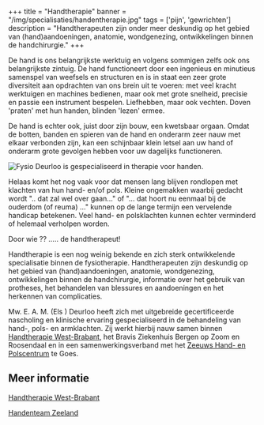 +++
title = "Handtherapie"
banner = "/img/specialisaties/handentherapie.jpg"
tags = ['pijn', 'gewrichten']
description = "Handtherapeuten zijn onder meer deskundig op het gebied van (hand)aandoeningen, anatomie, wondgenezing, ontwikkelingen binnen de handchirurgie."
+++

De hand is ons belangrijkste werktuig en volgens sommigen zelfs ook ons belangrijkste zintuig. De hand functioneert door een ingenieus en minutieus samenspel van weefsels en structuren en is in staat een zeer grote diversiteit aan opdrachten van ons brein uit te voeren: met veel kracht werktuigen en machines bedienen, maar ook met grote snelheid, precisie en passie een instrument bespelen. Liefhebben, maar ook vechten. Doven 'praten' met hun handen, blinden 'lezen' ermee.

<!--more-->

De hand is echter ook, juist door zijn bouw, een kwetsbaar orgaan. Omdat de botten, banden en spieren van de hand en onderarm zeer nauw met elkaar verbonden zijn, kan een schijnbaar klein letsel aan uw hand of onderarm grote gevolgen hebben voor uw dagelijks functioneren.

<img alt="Fysio Deurloo is gespecialiseerd in therapie voor handen." src="/img/specialisaties/handentherapie.jpg" class="img-responsive">

Helaas komt het nog vaak voor dat mensen lang blijven rondlopen met klachten van hun hand- en/of pols. Kleine ongemakken waarbij gedacht wordt ".. dat zal wel over gaan..." of "... dat hoort nu eenmaal bij de ouderdom (of reuma) ..." kunnen op de lange termijn een vervelende handicap betekenen. Veel hand- en polsklachten kunnen echter verminderd of helemaal verholpen worden.

Door wie ?? ..... de handtherapeut!

Handtherapie is een nog weinig bekende en zich sterk ontwikkelende specialisatie binnen de fysiotherapie. Handtherapeuten zijn deskundig op het gebied van (hand)aandoeningen, anatomie, wondgenezing, ontwikkelingen binnen de handchirurgie, informatie over het gebruik van protheses, het behandelen van blessures en aandoeningen en het herkennen van complicaties.

Mw. E. A. M.  (Els ) Deurloo heeft zich met uitgebreide gecertificeerde nascholing en klinische ervaring gespecialiseerd in de behandeling van hand-, pols- en armklachten. Zij werkt hierbij nauw samen binnen [Handtherapie West-Brabant](http://www.handtherapiewestbrabant.nl/), het Bravis Ziekenhuis Bergen op Zoom en Roosendaal en in een samenwerkingsverband met het [Zeeuws Hand- en Polscentrum](http://www.zhpc.nl/) te Goes.

## Meer informatie

[Handtherapie West-Brabant](http://www.handtherapiewestbrabant.nl/)

[Handenteam Zeeland](http://www.handenteam.nl/)

